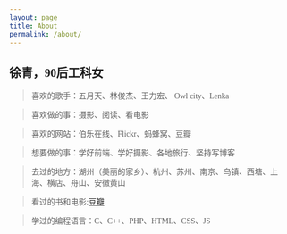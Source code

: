 ```yaml
---
layout: page
title: About
permalink: /about/
---
```


## <font face="微软雅黑">徐青，90后工科女</font> ##

><font face="微软雅黑">喜欢的歌手：五月天、林俊杰、王力宏、 Owl city、Lenka</font>

><font face="微软雅黑">喜欢做的事：摄影、阅读、看电影</font>

><font face="微软雅黑">喜欢的网站：伯乐在线、Flickr、蚂蜂窝、豆瓣</font>

><font face="微软雅黑">想要做的事：学好前端、学好摄影、各地旅行、坚持写博客</font>

><font face="微软雅黑">去过的地方：湖州（美丽的家乡）、杭州、苏州、南京、乌镇、西塘、上海、横店、舟山、安徽黄山</font>

><font face="微软雅黑">看过的书和电影:[豆瓣](https://www.douban.com/people/127698022/) </font>

><font face="微软雅黑">学过的编程语言：C、C++、PHP、HTML、CSS、JS</font>
